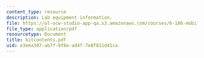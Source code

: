 ```yaml
---
content_type: resource
description: Lab equipment information.
file: https://ol-ocw-studio-app-qa.s3.amazonaws.com/courses/6-186-mobile-autonomous-systems-laboratory-january-iap-2005/e3eea307ab7f9f8ead4f7e8f811d41ca_kitcontents.pdf
file_type: application/pdf
resourcetype: Document
title: kitcontents.pdf
uid: e3eea307-ab7f-9f8e-ad4f-7e8f811d41ca
---
```

